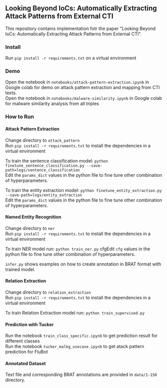 ## Looking Beyond IoCs: Automatically Extracting Attack Patterns from External CTI

This repository contains implementation fotr the paper "Looking Beyond IoCs: Automatically Extracting Attack Patterns from External CTI".

### Install
Run `pip install -r requirements.txt` on a virtual environment


### Demo
Open the notebook in `notebooks/attack-pattern-extraction.ipynb` in Google colab for demo on attack pattern extraction and mapping from CTI texts.   
Open the notebook in `notebooks/malware-similarity.ipynb` in Google colab for malware similarity analysis from all triples

### How to Run

#### Attack Pattern Extraction
Change directory to `attack_pattern`  
Run `pip install -r requirements.txt` to install the dependencies in a virtual environment

To train the sentence classification model: `python finetune_sentence_classification.py --save-path=logs/sentence_classification`  
Edit the `params_dict` values in the python file to fine tune other combination of hyperparameters.

To train the entity extraction model: `python finetune_entity_extraction.py --save-path=logs/entity_extraction`  
Edit the `params_dict` values in the python file to fine tune other combination of hyperparameters.


#### Named Entity Recognition
Change directory to `ner`  
Run `pip install -r requirements.txt` to install the dependencies in a virtual environment

To train NER model run: `python train_ner.py`
cfgEdit `cfg` values in the python file to fine tune other combination of hyperparameters.

`infer.py` shows examples on how to create annotation in BRAT format with trained model.


#### Relation Extraction
Change directory to `relation_extraction`  
Run `pip install -r requirements.txt` to install the dependencies in a virtual environment

To train Relation Extraction model run: `python train_supervised.py`  

#### Prediction with Tucker
Run the notebook `train_class_specific.ipynb` to get prediction result for different classes  
Run the notebook `tucker_malkg_usecase.ipynb` to get atack pattern prediction for FluBot  
 


#### Annotated Dataset
Text file and corresponding BRAT annotations are provided in `data/1-150` directory.
